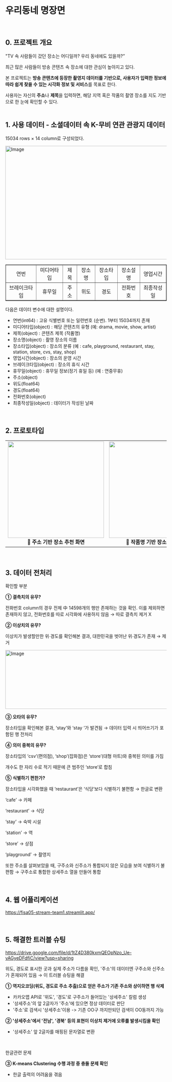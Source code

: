 # 우리동네 명장면
<br/>

## 0. 프로젝트 개요


"TV 속 사람들이 갔던 장소는 어디일까? 우리 동네에도 있을까?”

최근 많은 사람들이 방송 콘텐츠 속 장소에 대한 관심이 높아지고 있다. 

본 프로젝트는 **방송 콘텐츠에 등장한 촬영지 데이터를 기반으로, 사용자가 입력한 정보에 따라 쉽게 찾을 수 있는 시각화 정보 및 서비스**를 목표로 한다.

사용자는 자신의 **주소**나 **제목**을 입력하면, 해당 지역 혹은 작품의 촬영 장소를 지도 기반으로 한 눈에 확인할 수 있다.
<br/>
<br/>
## 1. 사용 데이터 - 소셜데이터 속 K-무비 연관 관광지 데이터


15034 rows × 14 column로 구성되었다.

<img width="1588" height="353" alt="Image" src="https://github.com/user-attachments/assets/1aed9527-fc09-4a2d-b7db-1f87b61580b5" />

<table border="1" align="center">
  <tr>
    <td align="center">연번</td>
    <td align="center">미디어타입</td>
    <td align="center">제목</td>
    <td align="center">장소명</td>
    <td align="center">장소타입</td>
    <td align="center">장소설명</td>
    <td align="center">영업시간</td>
  </tr>
  <tr>
    <td align="center">브레이크타임</td>
    <td align="center">휴무일</td>
    <td align="center">주소</td>
    <td align="center">위도</td>
    <td align="center">경도</td>
    <td align="center">전화번호</td>
    <td align="center">최종작성일</td>
  </tr>
</table>



다음은 데이터 변수에 대한 설명이다.

- 연번(int64) : 고유 식별번호 또는 일련번호 (순번). 1부터 15034까지 존재
- 미디어타입(object) :  해당 콘텐츠의 유형 (예: drama, movie, show, artist)
- 제목(object) : 콘텐츠 제목 (작품명)
- 장소명(object) : 촬영 장소의 이름
- 장소타입(object) : 장소의 분류 (예 : cafe, playground, restaurant, stay, station, store, cvs, stay, shop)
- 영업시간(object) : 장소의 운영 시간
- 브레이크타임(object) : 장소의 휴식 시간
- 휴무일(object) : 휴무일 정보(정기 휴일 등) (예 : 연중무휴)
- 주소(object)
- 위도(float64)
- 경도(float64)
- 전화번호(object)
- 최종작성일(object) : 데이터가 작성된 날짜
  
<br/>

## 2. 프로토타입


<table align="center">
  <tr>
    <td align="center">
      <img src="https://github.com/user-attachments/assets/e1057c22-2a7a-4c8d-86ab-250b81c855af" width="300px"><br>
      <b>📌 주소 기반 장소 추천 화면</b>
    </td>
    <td align="center">
      <img src="https://github.com/user-attachments/assets/ff907909-fc03-4b73-8ebb-4b6fc8c1f145" width="300px"><br>
      <b>📌 작품명 기반 장소 추천 화면</b>
    </td>
  </tr>
</table>

<br/>

## 3. 데이터 전처리

확인할 부분

**① 결측치의 유무?**

전화번호 column의 경우 전체 中 14598개의 행만 존재하는 것을 확인. 이를 제외하면 존재하지 않고, 전화번호를 따로 시각화에 사용하지 않음 → 따로 결측치 제거 X

**② 이상치의 유무?**

이상치가 발생할만한 위∙경도를 확인해본 결과, 대한민국을 벗어난 위∙경도가 존재 → 제거

<img width="1207" height="183" alt="Image" src="https://github.com/user-attachments/assets/575283d0-74c1-418f-bec6-598c6f2c8a86" />

**③ 오타의 유무?**

장소타입을 확인해본 결과, ‘stay’와 ‘stay ‘가 발견됨 → 데이터 입력 시 띄어쓰기가 포함된 행 전처리

**④ 의미 중복의 유무?**

장소타입의 ‘csv’(편의점), ‘shop’(잡화점)은 ‘store’(대형 마트)와 중복된 의미를 가짐

개수도 한 자리 수로 적기 때문에 큰 범주인 ‘store’로 합침 

**⑤ 식별하기 편한가?**

장소타입을 시각화했을 때 ‘restaurant’은 ‘식당’보다 식별하기 불편함 → 한글로 변환

‘cafe’ → 카페

‘restaurant’ → 식당

‘stay’ → 숙박 시설

‘station’ → 역

‘store’ → 상점

‘playground’ → 촬영지
<br/>

또한 주소를 살펴보았을 때, 구주소와 신주소가 통합되지 않은 모습을 보여 식별하기 불편함 → 구주소로 통합한 상세주소 열을 만들어 통합

<br/>

## 4. 웹 어플리케이션

https://fisa05-stream-team1.streamlit.app/

<br/>

## 5. 해결한 트러블 슈팅

https://drive.google.com/file/d/1tZ4D380kxmQEOpNzo_Ue-vAGyeDFdfiC/view?usp=sharing

위도, 경도로 표시한 곳과 실제 주소가 다름을 확인, '주소'의 데이터엔 구주소와 신주소가 혼재되어 있음 → 이 트러블 슈팅을 해결

**① 역지오코딩(위도, 경도로 주소 추출)으로 얻은 주소가 기존 주소와 상이하면 행 삭제**
- 카카오맵 API로 '위도', '경도'로 구주소가 들어있는 '상세주소' 칼럼 생성
- '상세주소'의 앞 2글자가 '주소'에 있으면 정상 데이터로 판단
- '주소'로 검색시 '상세주소'이용 -> 기존 OO구 까지만되던 검색이 OO동까지 가능
 
**② '상세주소'에서 '전남', '경북' 등의 표현이 이상치 제거에 오류를 발생시킴을 확인**
- '상세주소' 앞 2글자를 매핑된 문자열로 변환
<br/>

한글관련 문제

**③ K-means Clustering 수행 과정 중 충돌 문제 확인**
- 한글 출력의 어려움을 겪음
